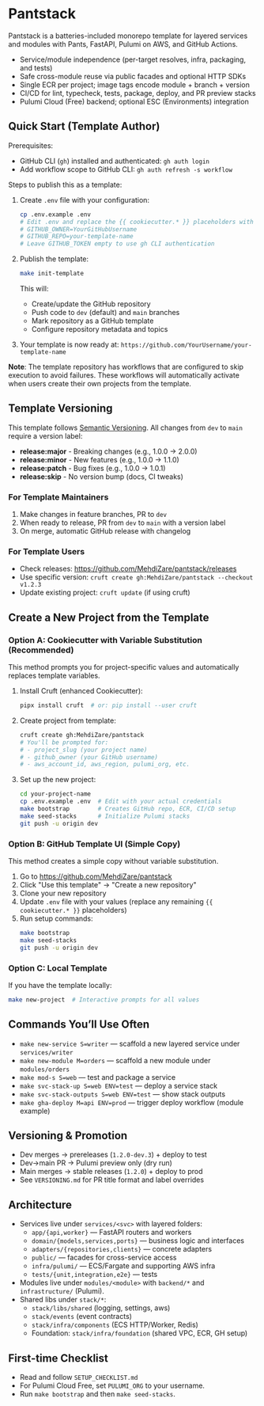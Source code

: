 # Pantstack

Pantstack is a batteries-included monorepo template for layered services and modules with Pants, FastAPI, Pulumi on AWS, and GitHub Actions.

- Service/module independence (per-target resolves, infra, packaging, and tests)
- Safe cross-module reuse via public facades and optional HTTP SDKs
- Single ECR per project; image tags encode module + branch + version
- CI/CD for lint, typecheck, tests, package, deploy, and PR preview stacks
- Pulumi Cloud (Free) backend; optional ESC (Environments) integration

## Quick Start (Template Author)

Prerequisites:
- GitHub CLI (`gh`) installed and authenticated: `gh auth login`
- Add workflow scope to GitHub CLI: `gh auth refresh -s workflow`

Steps to publish this as a template:

1) Create `.env` file with your configuration:
   ```bash
   cp .env.example .env
   # Edit .env and replace the {{ cookiecutter.* }} placeholders with actual values:
   # GITHUB_OWNER=YourGitHubUsername
   # GITHUB_REPO=your-template-name
   # Leave GITHUB_TOKEN empty to use gh CLI authentication
   ```

2) Publish the template:
   ```bash
   make init-template
   ```
   This will:
   - Create/update the GitHub repository
   - Push code to `dev` (default) and `main` branches
   - Mark repository as a GitHub template
   - Configure repository metadata and topics

3) Your template is now ready at: `https://github.com/YourUsername/your-template-name`

**Note**: The template repository has workflows that are configured to skip execution to avoid failures. These workflows will automatically activate when users create their own projects from the template.

## Template Versioning

This template follows [Semantic Versioning](https://semver.org/). All changes from `dev` to `main` require a version label:

- **release:major** - Breaking changes (e.g., 1.0.0 → 2.0.0)
- **release:minor** - New features (e.g., 1.0.0 → 1.1.0)
- **release:patch** - Bug fixes (e.g., 1.0.0 → 1.0.1)
- **release:skip** - No version bump (docs, CI tweaks)

### For Template Maintainers
1. Make changes in feature branches, PR to `dev`
2. When ready to release, PR from `dev` to `main` with a version label
3. On merge, automatic GitHub release with changelog

### For Template Users
- Check releases: https://github.com/MehdiZare/pantstack/releases
- Use specific version: `cruft create gh:MehdiZare/pantstack --checkout v1.2.3`
- Update existing project: `cruft update` (if using cruft)

## Create a New Project from the Template

### Option A: Cookiecutter with Variable Substitution (Recommended)

This method prompts you for project-specific values and automatically replaces template variables.

1) Install Cruft (enhanced Cookiecutter):
   ```bash
   pipx install cruft  # or: pip install --user cruft
   ```

2) Create project from template:
   ```bash
   cruft create gh:MehdiZare/pantstack
   # You'll be prompted for:
   # - project_slug (your project name)
   # - github_owner (your GitHub username)
   # - aws_account_id, aws_region, pulumi_org, etc.
   ```

3) Set up the new project:
   ```bash
   cd your-project-name
   cp .env.example .env  # Edit with your actual credentials
   make bootstrap        # Creates GitHub repo, ECR, CI/CD setup
   make seed-stacks      # Initialize Pulumi stacks
   git push -u origin dev
   ```

### Option B: GitHub Template UI (Simple Copy)

This method creates a simple copy without variable substitution.

1) Go to https://github.com/MehdiZare/pantstack
2) Click "Use this template" → "Create a new repository"
3) Clone your new repository
4) Update `.env` file with your values (replace any remaining `{{ cookiecutter.* }}` placeholders)
5) Run setup commands:
   ```bash
   make bootstrap
   make seed-stacks
   git push -u origin dev
   ```

### Option C: Local Template

If you have the template locally:
```bash
make new-project  # Interactive prompts for all values
```

## Commands You’ll Use Often

- `make new-service S=writer` — scaffold a new layered service under `services/writer`
- `make new-module M=orders` — scaffold a new module under `modules/orders`
- `make mod-s S=web` — test and package a service
- `make svc-stack-up S=web ENV=test` — deploy a service stack
- `make svc-stack-outputs S=web ENV=test` — show stack outputs
- `make gha-deploy M=api ENV=prod` — trigger deploy workflow (module example)

## Versioning & Promotion

- Dev merges → prereleases (`1.2.0-dev.3`) + deploy to test
- Dev→main PR → Pulumi preview only (dry run)
- Main merges → stable releases (`1.2.0`) + deploy to prod
- See `VERSIONING.md` for PR title format and label overrides

## Architecture

- Services live under `services/<svc>` with layered folders:
  - `app/{api,worker}` — FastAPI routers and workers
  - `domain/{models,services,ports}` — business logic and interfaces
  - `adapters/{repositories,clients}` — concrete adapters
  - `public/` — facades for cross-service access
  - `infra/pulumi/` — ECS/Fargate and supporting AWS infra
  - `tests/{unit,integration,e2e}` — tests
- Modules live under `modules/<module>` with `backend/*` and `infrastructure/` (Pulumi).
- Shared libs under `stack/*`:
  - `stack/libs/shared` (logging, settings, aws)
  - `stack/events` (event contracts)
  - `stack/infra/components` (ECS HTTP/Worker, Redis)
  - Foundation: `stack/infra/foundation` (shared VPC, ECR, GH setup)

## First-time Checklist

- Read and follow `SETUP_CHECKLIST.md`
- For Pulumi Cloud Free, set `PULUMI_ORG` to your username.
- Run `make bootstrap` and then `make seed-stacks`.
